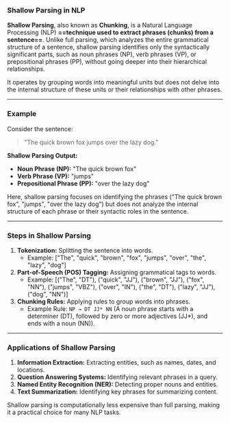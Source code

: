 
### **Shallow Parsing in NLP**

**Shallow Parsing**, also known as **Chunking**, is a Natural Language Processing (NLP) **==technique used to extract phrases (chunks) from a sentence==**. Unlike full parsing, which analyzes the entire grammatical structure of a sentence, shallow parsing identifies only the syntactically significant parts, such as noun phrases (NP), verb phrases (VP), or prepositional phrases (PP), without going deeper into their hierarchical relationships.

It operates by grouping words into meaningful units but does not delve into the internal structure of these units or their relationships with other phrases.

---

### **Example**

Consider the sentence:

> "The quick brown fox jumps over the lazy dog."

**Shallow Parsing Output:**

- **Noun Phrase (NP):** "The quick brown fox"
- **Verb Phrase (VP):** "jumps"
- **Prepositional Phrase (PP):** "over the lazy dog"

Here, shallow parsing focuses on identifying the phrases ("The quick brown fox", "jumps", "over the lazy dog") but does not analyze the internal structure of each phrase or their syntactic roles in the sentence.

---

### **Steps in Shallow Parsing**

1. **Tokenization:** Splitting the sentence into words.
    - Example: ["The", "quick", "brown", "fox", "jumps", "over", "the", "lazy", "dog"]
2. **Part-of-Speech (POS) Tagging:** Assigning grammatical tags to words.
    - Example: [("The", "DT"), ("quick", "JJ"), ("brown", "JJ"), ("fox", "NN"), ("jumps", "VBZ"), ("over", "IN"), ("the", "DT"), ("lazy", "JJ"), ("dog", "NN")]
3. **Chunking Rules:** Applying rules to group words into phrases.
    - Example Rule: `NP → DT JJ* NN` (A noun phrase starts with a determiner (DT), followed by zero or more adjectives (JJ*), and ends with a noun (NN)).

---

### **Applications of Shallow Parsing**

1. **Information Extraction:** Extracting entities, such as names, dates, and locations.
2. **Question Answering Systems:** Identifying relevant phrases in a query.
3. **Named Entity Recognition (NER):** Detecting proper nouns and entities.
4. **Text Summarization:** Identifying key phrases for summarizing content.

Shallow parsing is computationally less expensive than full parsing, making it a practical choice for many NLP tasks.